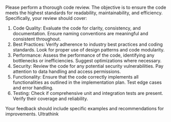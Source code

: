 Please perform a thorough code review. The objective is to ensure the code meets the highest standards for readability, maintainability, and efficiency. Specifically, your review should cover:
1. Code Quality: Evaluate the code for clarity, consistency, and documentation. Ensure naming conventions are meaningful and consistent throughout.
2. Best Practices: Verify adherence to industry best practices and coding standards. Look for proper use of design patterns and code modularity.
3. Performance: Assess the performance of the code, identifying any bottlenecks or inefficiencies. Suggest optimizations where necessary.
4. Security: Review the code for any potential security vulnerabilities. Pay attention to data handling and access permissions.
5. Functionality: Ensure that the code correctly implements all functionalities as outlined in the implementation plan. Test edge cases and error handling.
6. Testing: Check if comprehensive unit and integration tests are present. Verify their coverage and reliability.


Your feedback should include specific examples and recommendations for improvements. Ultrathink